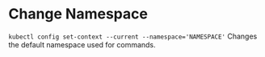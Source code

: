 # Change Namespace
`kubectl config set-context --current --namespace='NAMESPACE'`
Changes the default namespace used for commands.